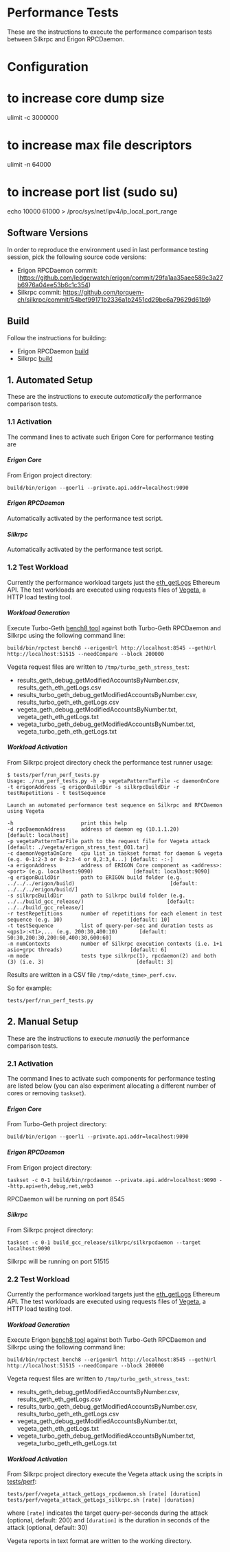 # Performance Tests
These are the instructions to execute the performance comparison tests between Silkrpc and Erigon RPCDaemon.

# Configuration
# to increase core dump size 
ulimit -c 3000000
# to increase max file descriptors
ulimit -n 64000
# to increase port list (sudo su) 
echo 10000 61000 > /proc/sys/net/ipv4/ip_local_port_range

## Software Versions
In order to reproduce the environment used in last performance testing session, pick the following source code versions:

* Erigon RPCDaemon commit: (https://github.com/ledgerwatch/erigon/commit/29fa1aa35aee589c3a27b6976a04ee53b6c1c354)
* Silkrpc commit: https://github.com/torquem-ch/silkrpc/commit/54bef99171b2336a1b2451cd29be6a79629d61b9)

## Build
Follow the instructions for building:

* Erigon RPCDaemon [build](https://github.com/)
* Silkrpc [build](https://github.com/torquem-ch/silkrpc/tree/eth_get_logs#linux--macos)

## 1. Automated Setup
These are the instructions to execute *automatically* the performance comparison tests.

### 1.1 Activation
The command lines to activate such Erigon Core for performance testing are

#### _Erigon Core_
From Erigon project directory:
```
build/bin/erigon --goerli --private.api.addr=localhost:9090
```
#### _Erigon RPCDaemon_
Automatically activated by the performance test script.
#### _Silkrpc_
Automatically activated by the performance test script.

### 1.2 Test Workload

Currently the performance workload targets just the [eth_getLogs](https://eth.wiki/json-rpc/API#eth_getlogs) Ethereum API. The test workloads are executed using requests files of [Vegeta](https://github.com/tsenart/vegeta/), a HTTP load testing tool.

#### _Workload Generation_

Execute Turbo-Geth [bench8 tool](https://github.com/ledgerwatch/erigon/blob/3388c1f1af6c65808830e5839a0c6d5d78f018fa/cmd/rpctest/rpctest/bench8.go) against both Turbo-Geth RPCDaemon and Silkrpc using the following command line:

```
build/bin/rpctest bench8 --erigonUrl http://localhost:8545 --gethUrl http://localhost:51515 --needCompare --block 200000
```

Vegeta request files are written to `/tmp/turbo_geth_stress_test`:
* results_geth_debug_getModifiedAccountsByNumber.csv, results_geth_eth_getLogs.csv
* results_turbo_geth_debug_getModifiedAccountsByNumber.csv, results_turbo_geth_eth_getLogs.csv
* vegeta_geth_debug_getModifiedAccountsByNumber.txt, vegeta_geth_eth_getLogs.txt
* vegeta_turbo_geth_debug_getModifiedAccountsByNumber.txt, vegeta_turbo_geth_eth_getLogs.txt

#### _Workload Activation_

From Silkrpc project directory check the performance test runner usage:
```
$ tests/perf/run_perf_tests.py
Usage: ./run_perf_tests.py -h -p vegetaPatternTarFile -c daemonOnCore  -t erigonAddress -g erigonBuildDir -s silkrpcBuildDir -r testRepetitions - t testSequence

Launch an automated performance test sequence on Silkrpc and RPCDaemon using Vegeta

-h                      print this help
-d rpcDaemonAddress     address of daemon eg (10.1.1.20)                                                       [default: localhost]
-p vegetaPatternTarFile path to the request file for Vegeta attack                                             [default: ./vegeta/erigon_stress_test_001.tar]
-c daemonVegetaOnCore   cpu list in taskset format for daemon & vegeta (e.g. 0-1:2-3 or 0-2:3-4 or 0,2:3,4...) [default: -:-]
-a erigonAddress        address of ERIGON Core component as <address>:<port> (e.g. localhost:9090)             [default: localhost:9090]
-g erigonBuildDir       path to ERIGON build folder (e.g. ../../../erigon/build)                               [default: ../../../erigon/build/]
-s silkrpcBuildDir      path to Silkrpc build folder (e.g. ../../build_gcc_release/)                           [default: ../../build_gcc_release/]
-r testRepetitions      number of repetitions for each element in test sequence (e.g. 10)                      [default: 10]
-t testSequence         list of query-per-sec and duration tests as <qps1>:<t1>,... (e.g. 200:30,400:10)       [default: 50:30,200:30,200:60,400:30,600:60]
-n numContexts          number of Silkrpc execution contexts (i.e. 1+1 asio+grpc threads)                      [default: 6]
-m mode                 tests type silkrpc(1), rpcdaemon(2) and both (3) (i.e. 3)                              [default: 3]
```
Results are written in a CSV file `/tmp/<date_time>_perf.csv`.

So for example:
```
tests/perf/run_perf_tests.py 
```

## 2. Manual Setup

These are the instructions to execute *manually* the performance comparison tests.

### 2.1 Activation

The command lines to activate such components for performance testing are listed below (you can also experiment allocating a different number of cores or removing `taskset`).

#### _Erigon Core_
From Turbo-Geth project directory:
```
build/bin/erigon --goerli --private.api.addr=localhost:9090
```
#### _Erigon RPCDaemon_
From Erigon project directory:
```
taskset -c 0-1 build/bin/rpcdaemon --private.api.addr=localhost:9090 --http.api=eth,debug,net,web3
```
RPCDaemon will be running on port 8545
#### _Silkrpc_
From Silkrpc project directory:
```
taskset -c 0-1 build_gcc_release/silkrpc/silkrpcdaemon --target localhost:9090
```
Silkrpc will be running on port 51515

### 2.2 Test Workload

Currently the performance workload targets just the [eth_getLogs](https://eth.wiki/json-rpc/API#eth_getlogs) Ethereum API. The test workloads are executed using requests files of [Vegeta](https://github.com/tsenart/vegeta/), a HTTP load testing tool.

#### _Workload Generation_

Execute Erigon [bench8 tool](https://github.com/ledgerwatch/erigon/blob/3388c1f1af6c65808830e5839a0c6d5d78f018fa/cmd/rpctest/rpctest/bench8.go) against both Turbo-Geth RPCDaemon and Silkrpc using the following command line:

```
build/bin/rpctest bench8 --erigonUrl http://localhost:8545 --gethUrl http://localhost:51515 --needCompare --block 200000
```

Vegeta request files are written to `/tmp/turbo_geth_stress_test`:
* results_geth_debug_getModifiedAccountsByNumber.csv, results_geth_eth_getLogs.csv
* results_turbo_geth_debug_getModifiedAccountsByNumber.csv, results_turbo_geth_eth_getLogs.csv
* vegeta_geth_debug_getModifiedAccountsByNumber.txt, vegeta_geth_eth_getLogs.txt
* vegeta_turbo_geth_debug_getModifiedAccountsByNumber.txt, vegeta_turbo_geth_eth_getLogs.txt

#### _Workload Activation_

From Silkrpc project directory execute the Vegeta attack using the scripts in [tests/perf](https://github.com/torquem-ch/silkrpc/tree/072dbc0314f383fbe236fc0c26e34187fe2191ca/tests/perf):
```
tests/perf/vegeta_attack_getLogs_rpcdaemon.sh [rate] [duration]
tests/perf/vegeta_attack_getLogs_silkrpc.sh [rate] [duration]
```
where `[rate]` indicates the target query-per-seconds during the attack (optional, default: 200) and `[duration]` is the duration in seconds of the attack (optional, default: 30)

Vegeta reports in text format are written to the working directory.
